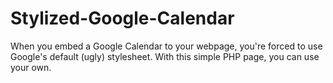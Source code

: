 Stylized-Google-Calendar
========================

When you embed a Google Calendar to your webpage, you're forced to use Google's default (ugly) stylesheet. With this simple PHP page, you can use your own.